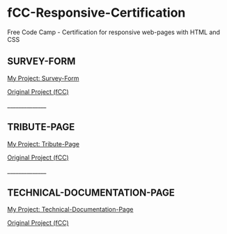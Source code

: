 # fCC-Responsive-Certification
Free Code Camp - Certification for responsive web-pages with HTML and CSS

<h2>SURVEY-FORM</h2>

<p><a href="https://felipe-simario.github.io/fCC-Responsive-Certification/Survey-Form/" target="_blank" >My Project: Survey-Form</a></p>

<p><a href="https://survey-form.freecodecamp.rocks/" target="_blank" >Original Project (fCC)</a></p>
______________

<h2>TRIBUTE-PAGE</h2>

<p><a href="https://felipe-simario.github.io/fCC-Responsive-Certification/Tribute-Page/" target="_blank" >My Project: Tribute-Page</a></p>

<p><a href="https://tribute-page.freecodecamp.rocks/" target="_blank" >Original Project (fCC)</a></p>
______________

<h2>TECHNICAL-DOCUMENTATION-PAGE</h2>

<p><a href="https://felipe-simario.github.io/fCC-Responsive-Certification/Technical-Documentation-Page/" target="_blank" >My Project: Technical-Documentation-Page</a></p>

<p><a href="https://technical-documentation-page.freecodecamp.rocks/" target="_blank" >Original Project (fCC)</a></p>
